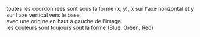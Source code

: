 

toutes les coordonnées sont sous la forme (x, y), x sur l'axe horizontal et y sur l'axe vertical vers le base,  
avec une origine en haut à gauche de l'image.  
les couleurs sont toujours sout la forme (Blue, Green, Red)
